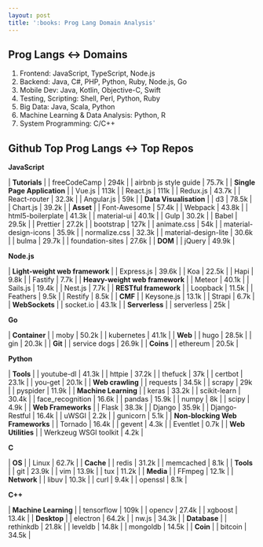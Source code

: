 ```yaml
---
layout: post
title: ':books: Prog Lang Domain Analysis'
---
```


## Prog Langs :left_right_arrow: Domains

1. Frontend: JavaScript, TypeScript, Node.js
2. Backend: Java, C#, PHP, Python, Ruby, Node.js, Go
3. Mobile Dev: Java, Kotlin, Objective-C, Swift
4. Testing, Scripting: Shell, Perl, Python, Ruby
5. Big Data: Java, Scala, Python
6. Machine Learning & Data Analysis: Python, R
7. System Programming: C/C++


## Github Top Prog Langs :left_right_arrow: Top Repos

**JavaScript**

| **Tutorials** |
| freeCodeCamp | 294k |
| airbnb js style guide | 75.7k |
| **Single Page Application** |
| Vue.js | 113k |
| React.js | 111k |
| Redux.js | 43.7k |
| React-router | 32.3k |
| Angular.js | 59k |
| **Data Visualisation** |
| d3 | 78.5k |
| Chart.js | 39.2k |
| **Asset** |
| Font-Awesome | 57.4k |
| Webpack | 43.8k |
| html5-boilerplate | 41.3k |
| material-ui | 40.1k |
| Gulp | 30.2k |
| Babel | 29.5k |
| Prettier | 27.2k |
| bootstrap | 127k |
| animate.css | 54k |
| material-design-icons | 35.9k |
| normalize.css | 32.3k |
| material-design-lite | 30.6k |
| bulma | 29.7k |
| foundation-sites | 27.6k |
| **DOM** |
| jQuery | 49.9k |

**Node.js**

| **Light-weight web framework** |
| Express.js | 39.6k |
| Koa | 22.5k |
| Hapi | 9.8k |
| Fastify | 7.7k |
| **Heavy-weight web framework** |
| Meteor | 40.1k |
| Sails.js | 19.4k |
| Nest.js | 7.7k |
| **RESTful framework** |
| Loopback | 11.5k |
| Feathers | 9.5k |
| Restify | 8.5k |
| **CMF** |
| Keysone.js | 13.1k |
| Strapi | 6.7k |
| **WebSockets** |
| socket.io | 43.1k |
| **Serverless** |
| serverless | 25k |

**Go**

| **Container** |
| moby | 50.2k |
| kubernetes | 41.1k |
| **Web** |
| hugo | 28.5k |
| gin | 20.3k |
| **Git** |
| service dogs | 26.9k |
| **Coins** |
| ethereum | 20.5k |

**Python**

| **Tools** |
| youtube-dl | 41.3k |
| httpie | 37.2k |
| thefuck | 37k |
| certbot | 23.1k | 
| you-get | 20.1k |
| **Web crawling** |
| requests | 34.5k |
| scrapy | 29k |
| pyspider | 11.9k |
| **Machine Learning** |
| keras | 33.2k |
| scikit-learn | 30.4k |
| face_recognition | 16.6k |
| pandas | 15.9k |
| numpy | 8k |
| scipy | 4.9k |
| **Web Frameworks** |
| Flask | 38.3k |
| Django | 35.9k |
| Django-Restful | 16.4k |
| uWSGI | 2.2k |
| gunicorn | 5.1k |
| **Non-blocking Web Frameworks** |
| Tornado | 16.4k |
| gevent | 4.3k |
| Eventlet | 0.7k |
| **Web Utilities** |
| Werkzeug WSGI toolkit | 4.2k |

**C**

| **OS** |
| Linux | 62.7k |
| **Cache** |
| redis | 31.2k |
| memcached | 8.1k |
| **Tools** |
| git | 23.9k |
| vim | 13.9k |
| tux | 11.2k |
| **Media** |
| FFmpeg | 12.1k |
| **Network** |
| libuv | 10.3k |
| curl | 9.4k |
| openssl | 8.1k |

**C++**

| **Machine Learning** |
| tensorflow | 109k |
| opencv | 27.4k |
| xgboost | 13.4k |
| **Desktop** |
| electron | 64.2k |
| nw.js | 34.3k |
| **Database** |
| rethinkdb | 21.8k |
| leveldb | 14.8k |
| mongoldb | 14.5k |
| **Coin** |
| bitcoin | 34.5k |

